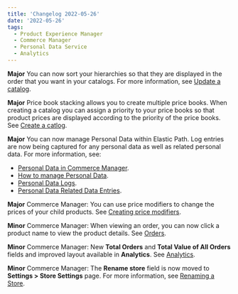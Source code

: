```yaml
---
title: 'Changelog 2022-05-26'
date: '2022-05-26'
tags:
  - Product Experience Manager
  - Commerce Manager
  - Personal Data Service
  - Analytics
---
```

**Major** You can now sort your hierarchies so that they are displayed in the order that you want in your catalogs. For more information, see [Update a catalog](/docs/api/pxm/catalog/update-catalog).

**Major** Price book stacking allows you to create multiple price books. When creating a catalog you can assign a priority to your price books so that product prices are displayed according to the priority of the price books. See [Create a catlog](/docs/api/pxm/catalog/create-catalog).

**Major** You can now manage Personal Data within Elastic Path. Log entries are now being captured for any personal data as well as related personal data. For more information, see:
  - [Personal Data in Commerce Manager](/docs/commerce-manager/personal-data/personal-data-cm).
  - [How to manage Personal Data](/guides/How-To/Personal-Data/personal-data-management).
  - [Personal Data Logs](/guides/How-To/Personal-Data/view-personal-data-logs).
  - [Personal Data Related Data Entries](/guides/How-To/Personal-Data/view-personal-data-logs-all-related-items).

**Major** Commerce Manager: You can use price modifiers to change the prices of your child products. See [Creating price modifiers](/docs/commerce-manager/product-experience-manager/pricebooks/pxm-pricebooks#creating-and-using-price-modifiers).

**Minor** Commerce Manager: When viewing an order, you can now click a product name to view the product details. See [Orders](/docs/commerce-manager/orders/orders-cm).

**Minor** Commerce Manager: New **Total Orders** and **Total Value of All Orders** fields and improved layout available in **Analytics**. See [Analytics](/docs/commerce-cloud/analytics/analytics).

**Minor** Commerce Manager: The **Rename store** field is now moved to **Settings > Store Settings** page. For more information, see [Renaming a Store](/docs/commerce-cloud/global-project-settings/general-settings).
